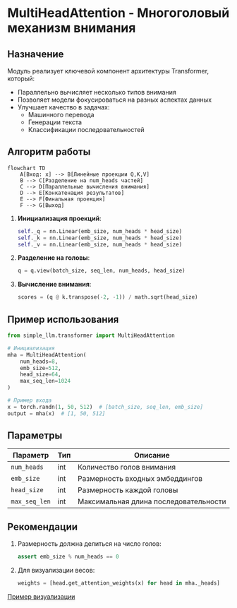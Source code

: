 # MultiHeadAttention - Многоголовый механизм внимания

## Назначение
Модуль реализует ключевой компонент архитектуры Transformer, который:
- Параллельно вычисляет несколько типов внимания
- Позволяет модели фокусироваться на разных аспектах данных
- Улучшает качество в задачах:
  - Машинного перевода
  - Генерации текста
  - Классификации последовательностей

## Алгоритм работы

```mermaid
flowchart TD
    A[Вход: x] --> B[Линейные проекции Q,K,V]
    B --> C[Разделение на num_heads частей]
    C --> D[Параллельные вычисления внимания]
    D --> E[Конкатенация результатов]
    E --> F[Финальная проекция]
    F --> G[Выход]
```

1. **Инициализация проекций**:
   ```python
   self._q = nn.Linear(emb_size, num_heads * head_size)
   self._k = nn.Linear(emb_size, num_heads * head_size)
   self._v = nn.Linear(emb_size, num_heads * head_size)
   ```

2. **Разделение на головы**:
   ```python
   q = q.view(batch_size, seq_len, num_heads, head_size)
   ```

3. **Вычисление внимания**:
   ```python
   scores = (q @ k.transpose(-2, -1)) / math.sqrt(head_size)
   ```

## Пример использования
```python
from simple_llm.transformer import MultiHeadAttention

# Инициализация
mha = MultiHeadAttention(
    num_heads=8,
    emb_size=512,
    head_size=64,
    max_seq_len=1024
)

# Пример входа
x = torch.randn(1, 50, 512)  # [batch_size, seq_len, emb_size]
output = mha(x)  # [1, 50, 512]
```

## Параметры
| Параметр      | Тип  | Описание                     |
|---------------|------|------------------------------|
| `num_heads`   | int  | Количество голов внимания    |
| `emb_size`    | int  | Размерность входных эмбеддингов|
| `head_size`   | int  | Размерность каждой головы    |
| `max_seq_len` | int  | Максимальная длина последовательности|

## Рекомендации
1. Размерность должна делиться на число голов:
   ```python
   assert emb_size % num_heads == 0
   ```
2. Для визуализации весов:
   ```python
   weights = [head.get_attention_weights(x) for head in mha._heads]
   ```

[Пример визуализации](/example/multi_head_attention_example.py)
